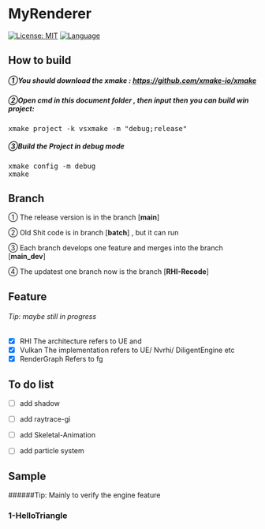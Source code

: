 # MyRenderer
[![License: MIT](https://img.shields.io/badge/License-MIT-blue.svg)](https://opensource.org/licenses/MIT)
[![Language](https://img.shields.io/badge/language-C++-blue.svg)](https://isocpp.org/)
## How to build 
##### ①You should download the xmake : https://github.com/xmake-io/xmake

##### ②Open cmd in this document folder , then input then you can build win project:
<pre>
xmake project -k vsxmake -m "debug;release"
</pre>

##### ③Build the Project in debug mode
<pre>
xmake config -m debug
xmake
</pre>

## Branch
① The release version is in the branch [**main**] 

② Old Shit code is in branch [**batch**] , but it can run

③ Each branch develops one feature and merges into the branch [**main_dev**] 

④ The updatest one branch now is the branch [**RHI-Recode**]

## Feature
###### Tip: maybe still in progress
 - [x] RHI
The architecture refers to UE and
 - [x] Vulkan 
The implementation refers to UE/ Nvrhi/ DiligentEngine etc
 - [x] RenderGraph
Refers to fg

## To do list
 - [ ] add shadow
 - [ ] add raytrace-gi
 - [ ] add Skeletal-Animation
 - [ ] add particle system





 ## Sample
######Tip: Mainly to verify the engine feature
 ### 1-HelloTriangle
